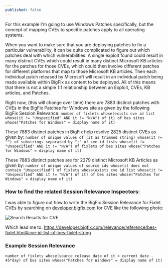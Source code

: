 ```yaml
---
published: false
---
```


For this example I'm going to use Windows Patches specifically, but the concept of mapping CVEs to specific patches apply to all operating systems.

When you want to make sure that you are deploying patches to fix a particular vulnerability, it can be quite complicated to figure out which patches deal with which vulnerabilities. A single exploit found could result in many distinct CVEs which could result in many distinct Microsoft KB articles for the patches for those CVEs, which could then involve different patches for different platforms that map to those Microsoft KB articles. Then each individual patch released by Microsoft will result in an individual patch being made available within BigFix as content to be deployed. All of this means that there is not a simple 1:1 relationship between an Exploit, CVEs, KB articles, and Patches.

Right now, (this will change over time) there are 7883 distinct patches with CVEs in the BigFix Patches for Windows site as given by the following BigFix Session Relevance: `number of fixlets whose(exists cve id list whose(it != "Unspecified" AND it != "N/A") of it) of bes sites whose("Patches for Windows" = display name of it)`

These 7883 distinct patches in BigFix help resolve 2825 distinct CVEs as given by: `number of unique values of (it as trimmed string) whose(it != "") of substrings separated by ";" of cve id lists whose(it != "Unspecified" AND it != "N/A") of fixlets of bes sites whose("Patches for Windows" = display name of it)`

These 7883 distinct patches are for 2279 distinct Microsoft KB Articles as given by: `number of unique values of source ids whose(it does not contain "Unspecified") of fixlets whose(exists cve id list whose(it != "Unspecified" AND it != "N/A") of it) of bes sites whose("Patches for Windows" = display name of it)`

### How to find the related Session Relevance Inspectors:

I was able to figure out how to write the BigFix Session Relevance for Fixlet CVEs by searching on [developer.bigfix.com](https://developer.bigfix.com/relevance/search/) for CVE like the following photo: 

![Search Results for CVE](http://jgstew.github.io/images/posts/BigFix-Mapping-CVEs-to-Patches-01.png)


Which lead me to: https://developer.bigfix.com/relevance/reference/bes-fixlet.html#cve-id-list-of-bes-fixlet-string


### Example Session Relevance

`number of fixlets whose(source release date of it > current date - 45*day) of bes sites whose("Patches for Windows" = display name of it)`
